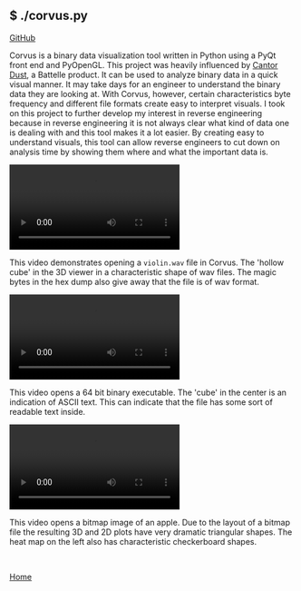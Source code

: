 ## $ ./corvus.py

<a href='https://github.com/aaron-boyd/Corvus'>GitHub</a>

Corvus is a binary data visualization tool written in Python using a PyQt front end and PyOpenGL. This project was heavily influenced by [Cantor Dust](https://www.battelle.org/case-studies/case-study-detail/accelerating-cyber-vulnerability-analysis-with-binary-files-rendered-as-images), a Battelle product. It can be used to analyze binary data in a quick visual manner. It may take days for an engineer to understand the binary data they are looking at. With Corvus, however, certain characteristics byte frequency and different file formats create easy to interpret visuals. I took on this project to further develop my interest in reverse engineering because in reverse engineering it is not always clear what kind of data one is dealing with and this tool makes it a lot easier. By creating easy to understand visuals, this tool can allow reverse engineers to cut down on analysis time by showing them where and what the important data is.

<video autoplay loop>
  <source src="/videos/corvus_demo_3D_violin.mp4" type="video/mp4">
  Your browser does not support the video tag.
</video>

This video demonstrates opening a `violin.wav` file in Corvus. The 'hollow cube' in the 3D viewer in a characteristic shape of wav files. The magic bytes in the hex dump also give away that the file is of wav format.

<video autoplay loop>
  <source src="/videos/corvus_demo_3D_bin64.mp4" type="video/mp4">
  Your browser does not support the video tag.
</video>

This video opens a 64 bit binary executable. The 'cube' in the center is an indication of ASCII text. This can indicate that the file has some sort of readable text inside.

<video autoplay loop>
  <source src="/videos/corvus_demo_3D_apple.mp4" type="video/mp4">
  Your browser does not support the video tag.
</video>

This video opens a bitmap image of an apple. Due to the layout of a bitmap file the resulting 3D and 2D plots have very dramatic triangular shapes. The heat map on the left also has characteristic checkerboard shapes.

<br>

<a href='/index'>Home</a>
